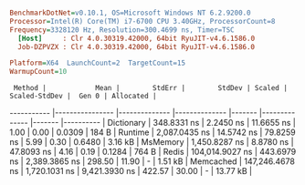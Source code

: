 ``` ini

BenchmarkDotNet=v0.10.1, OS=Microsoft Windows NT 6.2.9200.0
Processor=Intel(R) Core(TM) i7-6700 CPU 3.40GHz, ProcessorCount=8
Frequency=3328120 Hz, Resolution=300.4699 ns, Timer=TSC
  [Host]     : Clr 4.0.30319.42000, 64bit RyuJIT-v4.6.1586.0
  Job-DZPVZX : Clr 4.0.30319.42000, 64bit RyuJIT-v4.6.1586.0

Platform=X64  LaunchCount=2  TargetCount=15  
WarmupCount=10  

```
     Method |            Mean |        StdErr |        StdDev | Scaled | Scaled-StdDev |  Gen 0 | Allocated |
----------- |---------------- |-------------- |-------------- |------- |-------------- |------- |---------- |
 Dictionary |     348.8331 ns |     2.2450 ns |    11.6655 ns |   1.00 |          0.00 | 0.0309 |     184 B |
    Runtime |   2,087.0435 ns |    14.5742 ns |    79.8259 ns |   5.99 |          0.30 | 0.6480 |   3.16 kB |
   MsMemory |   1,450.8287 ns |     8.8780 ns |    47.8093 ns |   4.16 |          0.19 | 0.1284 |     764 B |
      Redis | 104,014.9027 ns |   443.6979 ns | 2,389.3865 ns | 298.50 |         11.90 |      - |   1.51 kB |
  Memcached | 147,246.4678 ns | 1,720.1031 ns | 9,421.3930 ns | 422.57 |         30.00 |      - |  13.77 kB |
